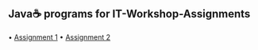 ## Java☕ programs for IT-Workshop-Assignments

• [Assignment 1](https://github.com/RiddhiRaj/IT-Workshop-Assignments/tree/master/Assignment1)
• [Assignment 2](https://github.com/RiddhiRaj/IT-Workshop-Assignments/tree/master/Assignment2)

